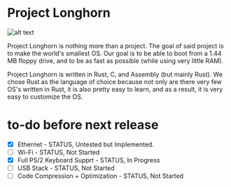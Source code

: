 # Project Longhorn
![alt text](https://raw.githubusercontent.com/barely-functioning/Project-Longhorn/master/longhorn.jpg)

Project Longhorn is nothing more than a project. The goal of said project is to make the world's smallest OS. Our goal is to be able to boot from a 1.44 MB floppy drive, and to be as fast as possible (while using very little RAM).

Project Longhorn is written in Rust, C, and Assembly (but mainly Rust). We chose Rust as the language of choice because not only are there very few OS's written in Rust, it is also pretty easy to learn, and as a result, it is very easy to customize the OS. 

# to-do before next release
- [x] Ethernet - STATUS, Untested but Implemented.
- [ ] Wi-Fi - STATUS, Not Started
- [x] Full PS/2 Keyboard Supprt - STATUS, In Progress
- [ ] USB Stack - STATUS, Not Started
- [ ] Code Compression + Optimization - STATUS, Not Started
